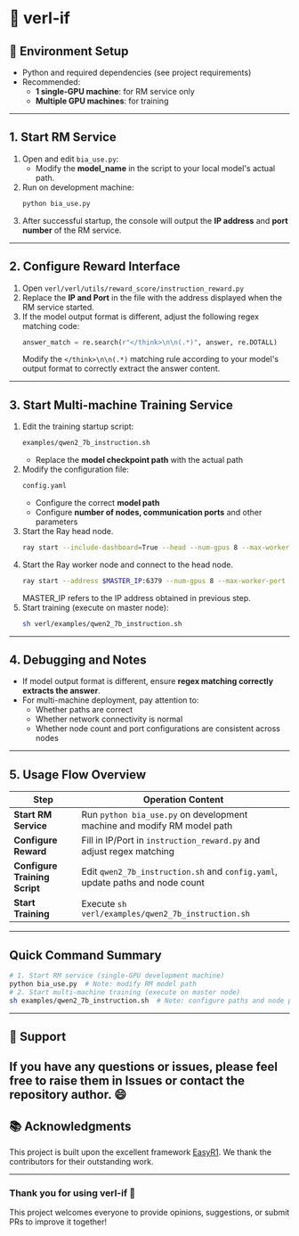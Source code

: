 # 🚀 verl-if
## 🔧 Environment Setup
- Python and required dependencies (see project requirements)
- Recommended:
  - **1 single-GPU machine**: for RM service only
  - **Multiple GPU machines**: for training
---
## 1. Start RM Service
1. Open and edit `bia_use.py`:
   - Modify the **model_name** in the script to your local model's actual path.
2. Run on development machine:
   ```bash
   python bia_use.py
   ```
3. After successful startup, the console will output the **IP address** and **port number** of the RM service.
---
## 2. Configure Reward Interface
1. Open `verl/verl/utils/reward_score/instruction_reward.py`
2. Replace the **IP and Port** in the file with the address displayed when the RM service started.
3. If the model output format is different, adjust the following regex matching code:
   ```python
   answer_match = re.search(r"</think>\n\n(.*)", answer, re.DOTALL)
   ```
   Modify the `</think>\n\n(.*)` matching rule according to your model's output format to correctly extract the answer content.
---
## 3. Start Multi-machine Training Service
1. Edit the training startup script:
   ```bash
   examples/qwen2_7b_instruction.sh
   ```
   - Replace the **model checkpoint path** with the actual path
2. Modify the configuration file:
   ```bash
   config.yaml
   ```
   - Configure the correct **model path**
   - Configure **number of nodes, communication ports** and other parameters
3. Start the Ray head node.
   ```bash
   ray start --include-dashboard=True --head --num-gpus 8 --max-worker-port 12800 --runtime-env-agent-port 20100 --dashboard-agent-grpc-port 20101 --dashboard-agent-listen-port 20102 --metrics-export-port 20103
   ```
4. Start the Ray worker node and connect to the head node.
   ```bash
   ray start --address $MASTER_IP:6379 --num-gpus 8 --max-worker-port 12800 --runtime-env-agent-port 20100 --dashboard-agent-grpc-port 20101 --dashboard-agent-listen-port 20102 --metrics-export-port 20103 --block
   ```
   MASTER_IP refers to the IP address obtained in previous step.
7. Start training (execute on master node):
   ```bash
   sh verl/examples/qwen2_7b_instruction.sh
   ```
---
## 4. Debugging and Notes
- If model output format is different, ensure **regex matching correctly extracts the answer**.
- For multi-machine deployment, pay attention to:
  - Whether paths are correct
  - Whether network connectivity is normal
  - Whether node count and port configurations are consistent across nodes
---
## 5. Usage Flow Overview
| Step               | Operation Content |
|--------------------|-------------------|
| **Start RM Service** | Run `python bia_use.py` on development machine and modify RM model path |
| **Configure Reward** | Fill in IP/Port in `instruction_reward.py` and adjust regex matching |
| **Configure Training Script** | Edit `qwen2_7b_instruction.sh` and `config.yaml`, update paths and node count |
| **Start Training**   | Execute `sh verl/examples/qwen2_7b_instruction.sh` |
---
## Quick Command Summary
```bash
# 1. Start RM service (single-GPU development machine)
python bia_use.py  # Note: modify RM model path
# 2. Start multi-machine training (execute on master node)
sh examples/qwen2_7b_instruction.sh  # Note: configure paths and node parameters
```
---
## 🙋 Support
If you have any questions or issues, please feel free to raise them in Issues or contact the repository author. 😄
---
## 📚 Acknowledgments
This project is built upon the excellent framework [EasyR1](https://github.com/hiyouga/EasyR1). We thank the contributors for their outstanding work.

---
### Thank you for using **verl-if** 🎉
This project welcomes everyone to provide opinions, suggestions, or submit PRs to improve it together!
